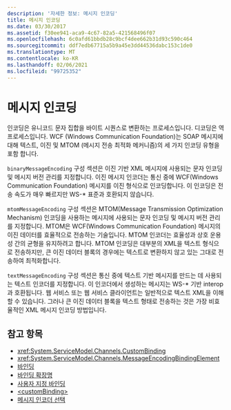 ```yaml
---
description: '자세한 정보: 메시지 인코딩'
title: 메시지 인코딩
ms.date: 03/30/2017
ms.assetid: f30ee941-aca9-4c67-82a5-421568496f07
ms.openlocfilehash: 6c0afd61bbdb28c9bcf4dee662b31d93c590c464
ms.sourcegitcommit: ddf7edb67715a5b9a45e3dd44536dabc153c1de0
ms.translationtype: MT
ms.contentlocale: ko-KR
ms.lasthandoff: 02/06/2021
ms.locfileid: "99725352"
---
```

# <a name="message-encoding"></a>메시지 인코딩

인코딩은 유니코드 문자 집합을 바이트 시퀀스로 변환하는 프로세스입니다. 디코딩은 역프로세스입니다. WCF (Windows Communication Foundation)는 SOAP 메시지에 대해 텍스트, 이진 및 MTOM (메시지 전송 최적화 메커니즘)의 세 가지 인코딩 유형을 포함 합니다.  
  
 `binaryMessageEncoding` 구성 섹션은 이진 기반 XML 메시지에 사용되는 문자 인코딩 및 메시지 버전 관리를 지정합니다. 이진 메시지 인코더는 통신 중에 WCF(Windows Communication Foundation) 메시지를 이진 형식으로 인코딩합니다. 이 인코딩은 전송 속도가 매우 빠르지만 WS-* 표준과 호환되지 않습니다.  
  
 `mtomMessageEncoding` 구성 섹션은 MTOM(Message Transmission Optimization Mechanism) 인코딩을 사용하는 메시지에 사용되는 문자 인코딩 및 메시지 버전 관리를 지정합니다. MTOM은 WCF(Windows Communication Foundation) 메시지의 이진 데이터를 효율적으로 전송하는 기술입니다. MTOM 인코더는 효율성과 상호 운용성 간의 균형을 유지하려고 합니다. MTOM 인코딩은 대부분의 XML을 텍스트 형식으로 전송하지만, 큰 이진 데이터 블록의 경우에는 텍스트로 변환하지 않고 있는 그대로 전송하여 최적화합니다.  
  
 `textMessageEncoding` 구성 섹션은 통신 중에 텍스트 기반 메시지를 만드는 데 사용되는 텍스트 인코더를 지정합니다. 이 인코더에서 생성하는 메시지는 WS-* 기반 interop과 호환됩니다. 웹 서비스 또는 웹 서비스 클라이언트는 일반적으로 텍스트 XML을 이해할 수 있습니다. 그러나 큰 이진 데이터 블록을 텍스트 형태로 전송하는 것은 가장 비효율적인 XML 메시지 인코딩 방법입니다.  
  
## <a name="see-also"></a>참고 항목

- <xref:System.ServiceModel.Channels.CustomBinding>
- <xref:System.ServiceModel.Channels.MessageEncodingBindingElement>
- [바인딩](../../../wcf/bindings.md)
- [바인딩 확장명](../../../wcf/extending/extending-bindings.md)
- [사용자 지정 바인딩](../../../wcf/extending/custom-bindings.md)
- [\<customBinding>](custombinding.md)
- [메시지 인코더 선택](../../../wcf/feature-details/choosing-a-message-encoder.md)
